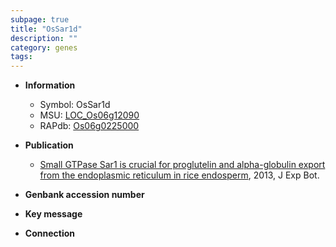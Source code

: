 ```yaml
---
subpage: true
title: "OsSar1d"
description: ""
category: genes
tags: 
---
```


* **Information**  
    + Symbol: OsSar1d  
    + MSU: [LOC_Os06g12090](http://rice.plantbiology.msu.edu/cgi-bin/ORF_infopage.cgi?orf=LOC_Os06g12090)  
    + RAPdb: [Os06g0225000](http://rapdb.dna.affrc.go.jp/viewer/gbrowse_details/irgsp1?name=Os06g0225000)  

* **Publication**  
    + [Small GTPase Sar1 is crucial for proglutelin and alpha-globulin export from the endoplasmic reticulum in rice endosperm](http://www.ncbi.nlm.nih.gov/pubmed?term=Small+GTPase+Sar1+is+crucial+for+proglutelin+and+alpha-globulin+export+from+the+endoplasmic+reticulum+in+rice+endosperm%5BTitle%5D), 2013, J Exp Bot.

* **Genbank accession number**  

* **Key message**  

* **Connection**  



